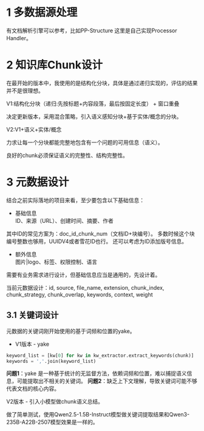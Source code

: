 # 1 多数据源处理

有文档解析引擎可以参考，比如PP-Structure
这里是自己实现Processor Handler。

# 2 知识库Chunk设计

在最开始的版本中，我使用的是结构化分块，具体是通过递归实现的，评估的结果并不是很理想。

V1:结构化分块（递归:先按标题+内容段落，最后按固定长度） + 窗口重叠

决定更新版本，采用混合策略，引入语义感知分块+基于实体/概念的分块。

V2:V1+语义+实体/概念

力求让每一个分块都能完整地包含有一个问题的可用信息（语义）。

良好的chunk必须保证语义的完整性、结构完整性。

# 3 元数据设计

结合之前实际落地的项目来看，至少要包含以下基础信息：

- 基础信息  
  ID、来源（URL）、创建时间、摘要、作者

其中ID的常见方案为：doc_id_chunk_num（文档ID+块编号）。
多数时候这个块编号整数也够用，UUIDV4或者雪花ID也行。
还可以考虑为ID添加版号信息。

- 额外信息  
  图片|logo、标签、权限控制、语言

需要有业务需求进行设计，但基础信息应当是通用的，先设计着。

当前元数据设计：id, source, file_name, extension, chunk_index, chunk_strategy, chunk_overlap, keywords, context, weight

## 3.1 关键词设计

元数据的关键词刚开始使用的基于词频和位置的yake。

- V1版本 - yake

```python
keyword_list = [kw[0] for kw in kw_extractor.extract_keywords(chunk)]
keywords = ','.join(keyword_list)
```

**问题1**：yake 是一种基于统计的无监督方法，依赖词频和位置，难以捕捉语义信息，可能提取出不相关的关键词。
**问题2**：缺乏上下文理解，导致关键词可能不够代表文档的核心内容。

V2版本 - 引入小模型做chunk语义总结。

做了简单测试，使用Qwen2.5-1.5B-Instruct模型做关键词提取结果和Qwen3-235B-A22B-2507模型效果是一样的。


